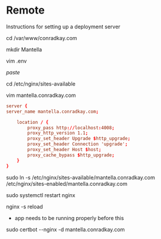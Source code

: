 # Remote

Instructions for setting up a deployment server

cd /var/www/conradkay.com

mkdir Mantella

vim .env

_paste_

cd /etc/nginx/sites-available

vim mantella.conradkay.com

```conf
server {
server_name mantella.conradkay.com;

    location / {
        proxy_pass http://localhost:4008;
        proxy_http_version 1.1;
        proxy_set_header Upgrade $http_upgrade;
        proxy_set_header Connection 'upgrade';
        proxy_set_header Host $host;
        proxy_cache_bypass $http_upgrade;
    }
}
```

sudo ln -s /etc/nginx/sites-available/mantella.conradkay.com /etc/nginx/sites-enabled/mantella.conradkay.com

sudo systemctl restart nginx

nginx -s reload

- app needs to be running properly before this

sudo certbot --nginx -d mantella.conradkay.com
